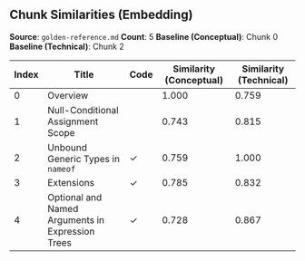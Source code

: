## Chunk Similarities (Embedding)

**Source**: `golden-reference.md`
**Count**: 5
**Baseline (Conceptual)**: Chunk 0
**Baseline (Technical)**: Chunk 2

| Index | Title | Code | Similarity (Conceptual) | Similarity (Technical) |
|-------|-------|------|-------------------------|------------------------|
| 0 | Overview |  | 1.000 | 0.759 |
| 1 | Null-Conditional Assignment Scope |  | 0.743 | 0.815 |
| 2 | Unbound Generic Types in `nameof` | ✓ | 0.759 | 1.000 |
| 3 | Extensions | ✓ | 0.785 | 0.832 |
| 4 | Optional and Named Arguments in Expression Trees | ✓ | 0.728 | 0.867 |

